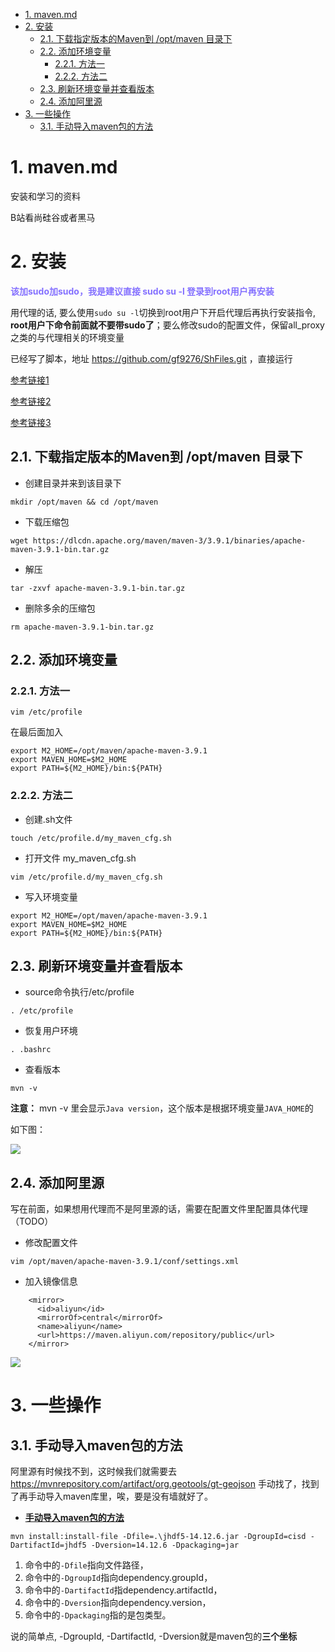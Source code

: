 <!-- TOC -->

- [1. maven.md](#1-mavenmd)
- [2. 安装](#2-安装)
  - [2.1. 下载指定版本的Maven到 /opt/maven 目录下](#21-下载指定版本的maven到-optmaven-目录下)
  - [2.2. 添加环境变量](#22-添加环境变量)
    - [2.2.1. 方法一](#221-方法一)
    - [2.2.2. 方法二](#222-方法二)
  - [2.3. 刷新环境变量并查看版本](#23-刷新环境变量并查看版本)
  - [2.4. 添加阿里源](#24-添加阿里源)
- [3. 一些操作](#3-一些操作)
  - [3.1. 手动导入maven包的方法](#31-手动导入maven包的方法)

<!-- /TOC -->

# 1. maven.md

安装和学习的资料

B站看尚硅谷或者黑马

# 2. 安装

**<font color=#8470FF > 该加sudo加sudo，我是建议直接 sudo su -l 登录到root用户再安装 </font>**

用代理的话, 要么使用```sudo su -l```切换到root用户下开启代理后再执行安装指令, **root用户下命令前面就不要带sudo了**；要么修改sudo的配置文件，保留all_proxy之类的与代理相关的环境变量

已经写了脚本，地址 https://github.com/gf9276/ShFiles.git ，直接运行

[参考链接1](https://cloud.tencent.com/developer/article/1649751#:~:text=%E5%9C%A8%20Ubuntu%20%E4%BD%BF%E7%94%A8%20apt%20%E5%AE%89%E8%A3%85%20Maven%20%E9%9D%9E%E5%B8%B8%E7%AE%80%E5%8D%95%E7%9B%B4%E6%8E%A5%E3%80%82%20%E5%8D%87%E7%BA%A7%E8%BD%AF%E4%BB%B6%E5%8C%85%E7%B4%A2%E5%BC%95%EF%BC%8C%E5%B9%B6%E4%B8%94%E8%BE%93%E5%85%A5%E4%B8%8B%E9%9D%A2%E7%9A%84%E5%91%BD%E4%BB%A4%EF%BC%8C%E5%AE%89%E8%A3%85,maven%20%E6%83%B3%E8%A6%81%E9%AA%8C%E8%AF%81%E5%AE%89%E8%A3%85%E6%98%AF%E5%90%A6%E6%88%90%E5%8A%9F%EF%BC%8C%E8%BF%90%E8%A1%8C%20mvn%20-version%20%EF%BC%9A%20mvn%20-version%20%E8%BE%93%E5%87%BA%E7%9C%8B%E8%B5%B7%E6%9D%A5%E5%83%8F%E4%B8%8B%E9%9D%A2%E8%BF%99%E6%A0%B7%EF%BC%9A)

[参考链接2](https://blog.csdn.net/weixin_45428910/article/details/127956322)

[参考链接3](https://www.cnblogs.com/chinda/p/14297338.html)


## 2.1. 下载指定版本的Maven到 /opt/maven 目录下

- 创建目录并来到该目录下
```
mkdir /opt/maven && cd /opt/maven
```

- 下载压缩包
```
wget https://dlcdn.apache.org/maven/maven-3/3.9.1/binaries/apache-maven-3.9.1-bin.tar.gz
```

- 解压

```
tar -zxvf apache-maven-3.9.1-bin.tar.gz
```

- 删除多余的压缩包
```
rm apache-maven-3.9.1-bin.tar.gz
```

## 2.2. 添加环境变量

### 2.2.1. 方法一
```
vim /etc/profile
```

在最后面加入

```
export M2_HOME=/opt/maven/apache-maven-3.9.1
export MAVEN_HOME=$M2_HOME
export PATH=${M2_HOME}/bin:${PATH}
```

### 2.2.2. 方法二

- 创建.sh文件
```
touch /etc/profile.d/my_maven_cfg.sh
```

- 打开文件 my_maven_cfg.sh
```
vim /etc/profile.d/my_maven_cfg.sh
```

- 写入环境变量
```
export M2_HOME=/opt/maven/apache-maven-3.9.1
export MAVEN_HOME=$M2_HOME
export PATH=${M2_HOME}/bin:${PATH}
```

## 2.3. 刷新环境变量并查看版本

- source命令执行/etc/profile
```
. /etc/profile
```

- 恢复用户环境
```
. .bashrc
```

- 查看版本
```
mvn -v
```

**注意：** mvn -v 里会显示```Java version```，这个版本是根据环境变量```JAVA_HOME```的

如下图：

![](https://cdn.jsdelivr.net/gh/gf9276/image/java/20230416232240.png)

## 2.4. 添加阿里源

写在前面，如果想用代理而不是阿里源的话，需要在配置文件里配置具体代理（TODO）

- 修改配置文件
```
vim /opt/maven/apache-maven-3.9.1/conf/settings.xml
```

- 加入镜像信息
```
    <mirror>
      <id>aliyun</id>
      <mirrorOf>central</mirrorOf>
      <name>aliyun</name>
      <url>https://maven.aliyun.com/repository/public</url>
    </mirror>
```

![](https://cdn.jsdelivr.net/gh/gf9276/image/java/20230401195604.png)


# 3. 一些操作

## 3.1. 手动导入maven包的方法

阿里源有时候找不到，这时候我们就需要去 https://mvnrepository.com/artifact/org.geotools/gt-geojson 手动找了，找到了再手动导入maven库里，唉，要是没有墙就好了。

* **[手动导入maven包的方法](https://blog.csdn.net/nickDaDa/article/details/105674344)**

```
mvn install:install-file -Dfile=.\jhdf5-14.12.6.jar -DgroupId=cisd -DartifactId=jhdf5 -Dversion=14.12.6 -Dpackaging=jar
```

1. 命令中的```-Dfile```指向文件路径，
2. 命令中的```-DgroupId```指向dependency.groupId，
3. 命令中的```-DartifactId```指dependency.artifactId，
4. 命令中的```-Dversion```指向dependency.version，
5. 命令中的```-Dpackaging```指的是包类型。

说的简单点, -DgroupId, -DartifactId, -Dversion就是maven包的**三个坐标**
